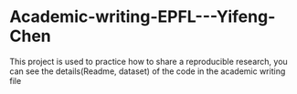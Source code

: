 # Academic-writing-EPFL---Yifeng-Chen
This project is used to practice how to share a reproducible research, you can see the details(Readme, dataset) of the code in the academic writing file
